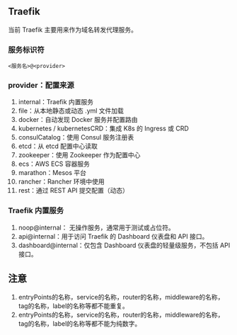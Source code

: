 ## Traefik
当前 Traefik 主要用来作为域名转发代理服务。

### 服务标识符
```text
<服务名>@<provider>
```

### provider：配置来源
1. internal：Traefik 内置服务
2. file：从本地静态或动态 .yml 文件加载
3. docker：自动发现 Docker 服务并配置路由
4. kubernetes / kubernetesCRD：集成 K8s 的 Ingress 或 CRD
5. consulCatalog：使用 Consul 服务注册表
6. etcd：从 etcd 配置中心读取
7. zookeeper：使用 Zookeeper 作为配置中心
8. ecs：AWS ECS 容器服务
9. marathon：Mesos 平台
10. rancher：Rancher 环境中使用
11. rest：通过 REST API 提交配置（动态）

### Traefik 内置服务
1. noop@internal： 无操作服务，通常用于测试或占位符。
2. api@internal：用于访问 Traefik 的 Dashboard 仪表盘和 API 接口。
3. dashboard@internal：仅包含 Dashboard 仪表盘的轻量级服务，不包括 API 接口。

## 注意
1. entryPoints的名称，service的名称，router的名称，middleware的名称，tag的名称，label的名称等都不能重复。
2. entryPoints的名称，service的名称，router的名称，middleware的名称，tag的名称，label的名称等都不能为纯数字。